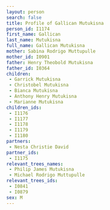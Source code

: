 ```yaml
---
layout: person
search: false
title: Profile of Gallican Mutukisna
person_id: I1174
first_name: Gallican
last_name: Mutukisna
full_name: Gallican Mutukisna
mother: Sabina Rodrigo Muttupulle
mother_id: I0901
father: Henry Theobold Mutukisna
father_id: I0364
children:
 - Garrick Mutukisna
 - Christobel Mutukisna
 - Bianca Mutukisna
 - Anthony Henry Mutukisna
 - Marianne Mutukisna
children_ids:
 - I1176
 - I1177
 - I1178
 - I1179
 - I1180
partners:
 - Nesta Christie David
partner_ids:
 - I1175
relevant_trees_names:
 - Philip James Mutukisna
 - Michael Rodrigo Muttupulle
relevant_trees_ids:
 - I0841
 - I0879
sex: M
---
```


